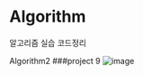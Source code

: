 # Algorithm
알고리즘 실습 코드정리

Algorithm2 
###project 9
![image](https://user-images.githubusercontent.com/92011224/210191102-47d26cd8-9da9-4ab8-85d9-ecf18eda2403.png)
